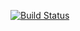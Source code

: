 [![Build Status](https://travis-ci.org/mrFixener/AdProducer.svg?branch=master)](https://travis-ci.org/mrFixener/AdProducer)
